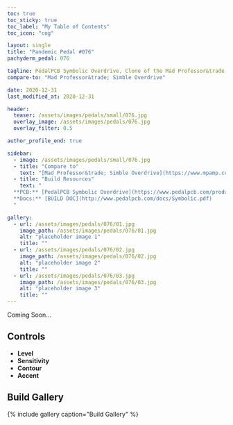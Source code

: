 ```yaml
---
toc: true
toc_sticky: true
toc_label: "My Table of Contents"
toc_icon: "cog"

layout: single
title: "Pandemic Pedal #076"
pachyderm_pedal: 076

tagline: PedalPCB Symbolic Overdrive, Clone of the Mad Professor&trade; Simble Overdrive
compare-to: "Mad Professor&trade; Simble Overdrive"

date: 2020-12-31
last_modified_at: 2020-12-31

header:
  teaser: /assets/images/pedals/small/076.jpg
  overlay_image: /assets/images/pedals/076.jpg
  overlay_filter: 0.5

author_profile_end: true

sidebar:
  - image: /assets/images/pedals/small/076.jpg
  - title: "Compare to"
    text: "[Mad Professor&trade; Simble Overdrive](https://www.mpamp.com/non_eu/simble-overdrive)"
  - title: "Build Resources"
    text: "
  **PCB:** [PedalPCB Symbolic Overdrive](https://www.pedalpcb.com/product/symbolicod/)<br>
  **Docs:** [BUILD DOC](http://www.pedalpcb.com/docs/Symbolic.pdf)
  "

gallery:
  - url: /assets/images/pedals/076/01.jpg
    image_path: /assets/images/pedals/076/01.jpg
    alt: "placeholder image 1"
    title: ""
  - url: /assets/images/pedals/076/02.jpg
    image_path: /assets/images/pedals/076/02.jpg
    alt: "placeholder image 2"
    title: ""
  - url: /assets/images/pedals/076/03.jpg
    image_path: /assets/images/pedals/076/03.jpg
    alt: "placeholder image 3"
    title: ""
---
```


Coming Soon...

## Controls

* **Level**
* **Sensitivity**
* **Contour**
* **Accent**

## Build Gallery

{% include gallery caption="Build Gallery" %}